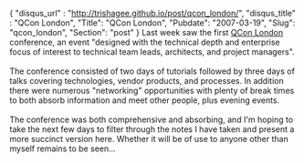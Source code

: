 {
 "disqus_url" : "http://trishagee.github.io/post/qcon_london/",
 "disqus_title" : "QCon London",
 "Title": "QCon London",
 "Pubdate": "2007-03-19",
 "Slug": "qcon_london",
 "Section": "post"
}
Last week saw the first <a href="http://qcon.infoq.com/qcon/conference/">QCon London</a> conference, an event "designed with the technical depth and enterprise focus of interest to technical team leads, architects, and project managers".<br/><br/>The conference consisted of two days of tutorials followed by three days of talks covering technologies, vendor products, and processes.  In addition there were numerous "networking" opportunities with plenty of break times to both absorb information and meet other people, plus evening events.<br/><br/>The conference was both comprehensive and absorbing, and I'm hoping to take the next few days to filter through the notes I have taken and present a more succinct version here.  Whether it will be of use to anyone other than myself remains to be seen...
